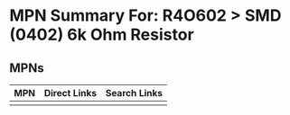 



# MPN Summary For: R4O602 > SMD (0402) 6k Ohm Resistor

## MPNs
  

|MPN|Direct Links|Search Links|
| :--- | :--- | :--- |
||||
